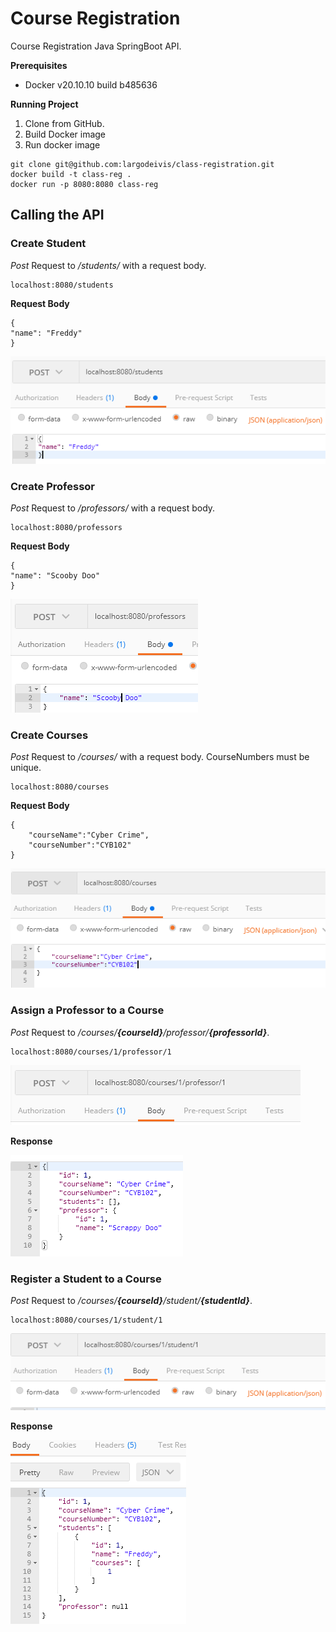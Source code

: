 # Course Registration
Course Registration Java SpringBoot API.

**Prerequisites**
* Docker v20.10.10 build b485636

**Running Project**
1. Clone from GitHub.
2. Build Docker image
3. Run docker image

```
git clone git@github.com:largodeivis/class-registration.git
docker build -t class-reg .
docker run -p 8080:8080 class-reg
```

## Calling the API
### Create Student

_Post_ Request to _/students/_ with a request body.

```
localhost:8080/students
```

**Request Body**
```
{
"name": "Freddy"
}
```

![POST Students Image](img/POSTStudents.PNG)


### Create Professor

_Post_ Request to _/professors/_ with a request body.

```
localhost:8080/professors
```

**Request Body**
```
{
"name": "Scooby Doo"
}
```

![POST Professors Image](img/POSTProfessors.PNG)

### Create Courses

_Post_ Request to _/courses/_ with a request body. CourseNumbers must be unique.

```
localhost:8080/courses
```

**Request Body**
```
{
	"courseName":"Cyber Crime",
	"courseNumber":"CYB102"
}
```

![POST Courses Image](img/POSTCourses.PNG)


### Assign a Professor to a Course

_Post_ Request to _/courses/**{courseId}**/professor/**{professorId}**_. 

```
localhost:8080/courses/1/professor/1
```

![POST Assign Professor Image](img/POSTAssignProfessor.PNG)

**Response**

![Assign Professor Response Image](img/RESPONSEAssignProfessor.PNG)


### Register a Student to a Course

_Post_ Request to _/courses/**{courseId}**/student/**{studentId}**_.

```
localhost:8080/courses/1/student/1
```

![POST Register Student Image](img/POSTRegisterStudent.PNG)

**Response**

![Register Student Response Image](img/RESPONSERegisterStudent.PNG)

